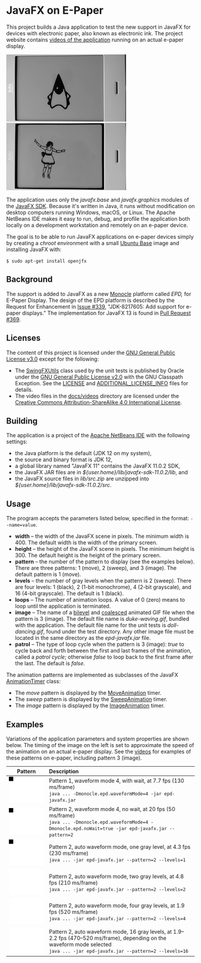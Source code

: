 # JavaFX on E-Paper

This project builds a Java application to test the new support in JavaFX for devices with electronic paper, also known as electronic ink. The project website contains [videos of the application](https://jgneff.github.io/epd-javafx/) running on an actual e-paper display.

[![Duke Waving](docs/images/duke-2019-03-22-180.png)](https://jgneff.github.io/epd-javafx/duke.html) [![Doll Dancing](docs/images/doll-2019-03-30-180.png)](https://jgneff.github.io/epd-javafx/doll.html)

The application uses only the *javafx.base* and *javafx.graphics* modules of the [JavaFX SDK](https://gluonhq.com/products/javafx/). Because it's written in Java, it runs without modification on desktop computers running Windows, macOS, or Linux. The Apache NetBeans IDE makes it easy to run, debug, and profile the application both locally on a development workstation and remotely on an e-paper device.

The goal is to be able to run JavaFX applications on e-paper devices simply by creating a *chroot* environment with a small [Ubuntu Base](http://cdimage.ubuntu.com/ubuntu-base/releases/14.04/release/) image and installing JavaFX with:

```ShellSession
$ sudo apt-get install openjfx
```

## Background

The support is added to JavaFX as a new [Monocle](https://wiki.openjdk.java.net/display/OpenJFX/Monocle) platform called *EPD,* for E-Paper Display. The design of the EPD platform is described by the Request for Enhancement in [Issue #339](https://github.com/javafxports/openjdk-jfx/issues/339), "JDK-8217605: Add support for e-paper displays." The implementation for JavaFX 13 is found in [Pull Request #369](https://github.com/javafxports/openjdk-jfx/pull/369).

## Licenses

The content of this project is licensed under the [GNU General Public License v3.0](https://choosealicense.com/licenses/gpl-3.0/) except for the following:

* The [SwingFXUtils](test/javafx/embed/swing/SwingFXUtils.java) class used by the unit tests is published by Oracle under the [GNU General Public License v2.0](https://choosealicense.com/licenses/gpl-2.0/) with the GNU Classpath Exception. See the [LICENSE](test/javafx/embed/swing/LICENSE) and [ADDITIONAL_LICENSE_INFO](test/javafx/embed/swing/ADDITIONAL_LICENSE_INFO) files for details.
* The video files in the [docs/videos](docs/videos) directory are licensed under the [Creative Commons Attribution-ShareAlike 4.0 International License](https://choosealicense.com/licenses/cc-by-sa-4.0/).

## Building

The application is a project of the [Apache NetBeans IDE](https://netbeans.apache.org/) with the following settings:

* the Java platform is the default (JDK 12 on my system),
* the source and binary format is JDK 12,
* a global library named "JavaFX 11" contains the JavaFX 11.0.2 SDK,
* the JavaFX JAR files are in *${user.home}/lib/javafx-sdk-11.0.2/lib*, and
* the JavaFX source files in *lib/src.zip* are unzipped into *${user.home}/lib/javafx-sdk-11.0.2/src*.

## Usage

The program accepts the parameters listed below, specified in the format: `--name=value`.

* **width** – the width of the JavaFX scene in pixels. The minimum width is 400. The default width is the width of the primary screen.
* **height** – the height of the JavaFX scene in pixels. The minimum height is 300. The default height is the height of the primary screen.
* **pattern** – the number of the pattern to display (see the examples below). There are three patterns: 1 (move), 2 (sweep), and 3 (image). The default pattern is 1 (move).
* **levels** – the number of gray levels when the pattern is 2 (sweep). There are four levels: 1 (black), 2 (1-bit monochrome), 4 (2-bit grayscale), and 16 (4-bit grayscale). The default is 1 (black).
* **loops** – The number of animation loops. A value of 0 (zero) means to loop until the application is terminated.
* **image** – The name of a [bilevel](https://en.wikipedia.org/wiki/Binary_image) and [coalesced](https://imagemagick.org/script/command-line-options.php#coalesce) animated GIF file when the pattern is 3 (image). The default file name is *duke-waving.gif*, bundled with the application. The default file name for the unit tests is *doll-dancing.gif*, found under the test directory. Any other image file must be located in the same directory as the *epd-javafx.jar* file.
* **patrol** – The type of loop cycle when the pattern is 3 (image): *true* to cycle back and forth between the first and last frames of the animation, called a *patrol cycle*; otherwise *false* to loop back to the first frame after the last. The default is *false*.

The animation patterns are implemented as subclasses of the JavaFX [AnimationTimer](https://openjfx.io/javadoc/12/javafx.graphics/javafx/animation/AnimationTimer.html) class:

* The *move* pattern is displayed by the [MoveAnimation](src/org/status6/epd/javafx/MoveAnimation.java) timer.
* The *sweep* pattern is displayed by the [SweepAnimation](src/org/status6/epd/javafx/SweepAnimation.java) timer.
* The *image* pattern is displayed by the [ImageAnimation](src/org/status6/epd/javafx/ImageAnimation.java) timer.

## Examples

Variations of the application parameters and system properties are shown below. The timing of the image on the left is set to approximate the speed of the animation on an actual e-paper display. See the [videos](https://jgneff.github.io/epd-javafx/) for examples of these patterns on e-paper, including pattern 3 (image).

| Pattern | Description |
|:-------:|:------------|
| [![](docs/images/pattern1-a2-wait-200x150.gif)](docs/images/pattern1-a2-wait-800x600.gif) | Pattern 1, waveform mode 4, with wait, at 7.7 fps (130 ms/frame)<br>`java ... -Dmonocle.epd.waveformMode=4 -jar epd-javafx.jar` |
| [![](docs/images/pattern2-a2-nowait-200x150.gif)](docs/images/pattern2-a2-nowait-800x600.gif) | Pattern 2, waveform mode 4, no wait, at 20 fps (50 ms/frame)<br>`java ... -Dmonocle.epd.waveformMode=4 -Dmonocle.epd.noWait=true -jar epd-javafx.jar --pattern=2` |
| [![](docs/images/pattern2-auto-level01-200x150.gif)](docs/images/pattern2-auto-level01-800x600.gif) | Pattern 2, auto waveform mode, one gray level, at 4.3 fps (230 ms/frame)<br>`java ... -jar epd-javafx.jar --pattern=2 --levels=1` |
| [![](docs/images/pattern2-auto-level02-200x150.gif)](docs/images/pattern2-auto-level02-800x600.gif) | Pattern 2, auto waveform mode, two gray levels, at 4.8 fps (210 ms/frame)<br>`java ... -jar epd-javafx.jar --pattern=2 --levels=2` |
| [![](docs/images/pattern2-auto-level04-200x150.gif)](docs/images/pattern2-auto-level04-800x600.gif) | Pattern 2, auto waveform mode, four gray levels, at 1.9 fps (520 ms/frame)<br>`java ... -jar epd-javafx.jar --pattern=2 --levels=4` |
| [![](docs/images/pattern2-auto-level16-200x150.gif)](docs/images/pattern2-auto-level16-800x600.gif) | Pattern 2, auto waveform mode, 16 gray levels, at 1.9–2.2 fps (470–520 ms/frame), depending on the waveform mode selected<br>`java ... -jar epd-javafx.jar --pattern=2 --levels=16` |

